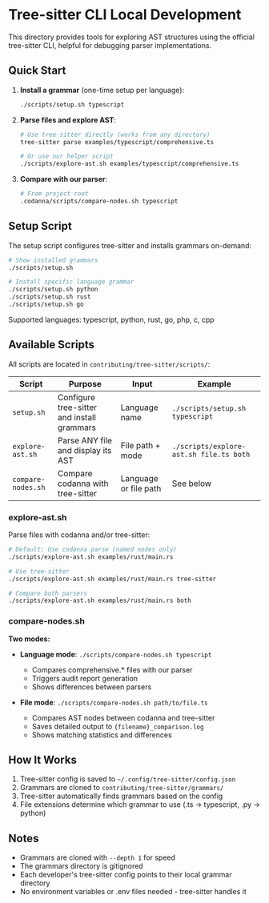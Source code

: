 # Tree-sitter CLI Local Development

This directory provides tools for exploring AST structures using the official tree-sitter CLI, helpful for debugging parser implementations.

## Quick Start

1. **Install a grammar** (one-time setup per language):
   ```bash
   ./scripts/setup.sh typescript
   ```

2. **Parse files and explore AST**:
   ```bash
   # Use tree-sitter directly (works from any directory)
   tree-sitter parse examples/typescript/comprehensive.ts
   
   # Or use our helper script
   ./scripts/explore-ast.sh examples/typescript/comprehensive.ts
   ```

3. **Compare with our parser**:
   ```bash
   # From project root
   .codanna/scripts/compare-nodes.sh typescript
   ```

## Setup Script

The setup script configures tree-sitter and installs grammars on-demand:

```bash
# Show installed grammars
./scripts/setup.sh

# Install specific language grammar
./scripts/setup.sh python
./scripts/setup.sh rust
./scripts/setup.sh go
```

Supported languages: typescript, python, rust, go, php, c, cpp

## Available Scripts

All scripts are located in `contributing/tree-sitter/scripts/`:

| Script | Purpose | Input | Example |
|--------|---------|-------|---------|
| `setup.sh` | Configure tree-sitter and install grammars | Language name | `./scripts/setup.sh typescript` |
| `explore-ast.sh` | Parse ANY file and display its AST | File path + mode | `./scripts/explore-ast.sh file.ts both` |
| `compare-nodes.sh` | Compare codanna with tree-sitter | Language or file path | See below |

### explore-ast.sh
Parse files with codanna and/or tree-sitter:
```bash
# Default: Use codanna parse (named nodes only)
./scripts/explore-ast.sh examples/rust/main.rs

# Use tree-sitter
./scripts/explore-ast.sh examples/rust/main.rs tree-sitter

# Compare both parsers
./scripts/explore-ast.sh examples/rust/main.rs both
```

### compare-nodes.sh
**Two modes:**
- **Language mode**: `./scripts/compare-nodes.sh typescript`
  - Compares comprehensive.* files with our parser
  - Triggers audit report generation
  - Shows differences between parsers
  
- **File mode**: `./scripts/compare-nodes.sh path/to/file.ts`
  - Compares AST nodes between codanna and tree-sitter
  - Saves detailed output to `{filename}_comparison.log`
  - Shows matching statistics and differences

## How It Works

1. Tree-sitter config is saved to `~/.config/tree-sitter/config.json`
2. Grammars are cloned to `contributing/tree-sitter/grammars/`
3. Tree-sitter automatically finds grammars based on the config
4. File extensions determine which grammar to use (.ts → typescript, .py → python)

## Notes

- Grammars are cloned with `--depth 1` for speed
- The grammars directory is gitignored
- Each developer's tree-sitter config points to their local grammar directory
- No environment variables or .env files needed - tree-sitter handles it